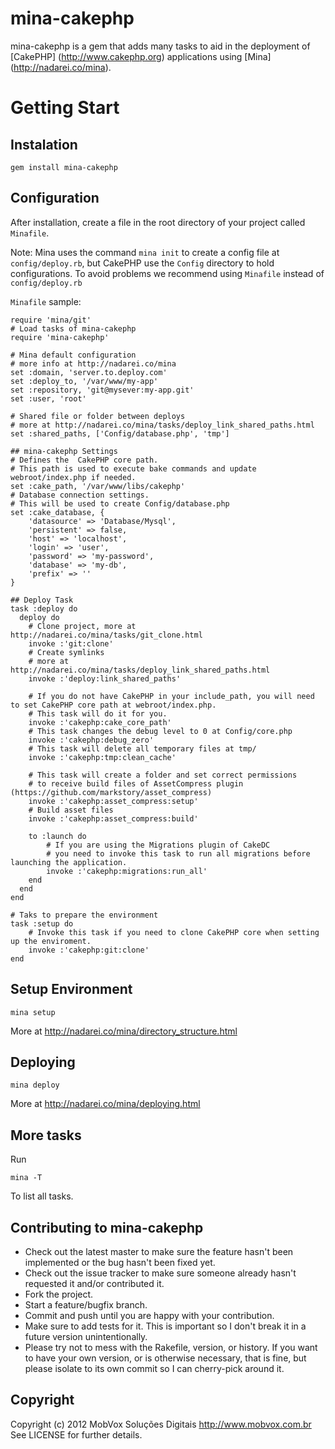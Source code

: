 # mina-cakephp

mina-cakephp is a gem that adds many tasks to aid in the deployment of [CakePHP] (http://www.cakephp.org) applications
using [Mina] (http://nadarei.co/mina).

# Getting Start

## Instalation
	
	gem install mina-cakephp

## Configuration

After installation, create a file in the root directory of your project called `Minafile`.

Note: Mina uses the command `mina init` to create a config file at `config/deploy.rb`, but CakePHP use the `Config` directory to hold configurations.
To avoid problems we recommend using `Minafile` instead of `config/deploy.rb`

`Minafile` sample:

	require 'mina/git'
	# Load tasks of mina-cakephp
	require 'mina-cakephp'

	# Mina default configuration
	# more info at http://nadarei.co/mina
	set :domain, 'server.to.deploy.com' 
	set :deploy_to, '/var/www/my-app'
	set :repository, 'git@mysever:my-app.git'
	set :user, 'root'

	# Shared file or folder between deploys
	# more at http://nadarei.co/mina/tasks/deploy_link_shared_paths.html
	set :shared_paths, ['Config/database.php', 'tmp']

	## mina-cakephp Settings
	# Defines the  CakePHP core path. 
	# This path is used to execute bake commands and update webroot/index.php if needed.
	set :cake_path, '/var/www/libs/cakephp'
	# Database connection settings.
	# This will be used to create Config/database.php
	set :cake_database, {
		'datasource' => 'Database/Mysql',
		'persistent' => false,
		'host' => 'localhost',
		'login' => 'user',
		'password' => 'my-password',
		'database' => 'my-db',
		'prefix' => ''
	}

	## Deploy Task
	task :deploy do
	  deploy do
	  	# Clone project, more at http://nadarei.co/mina/tasks/git_clone.html
	    invoke :'git:clone'
	    # Create symlinks
	    # more at http://nadarei.co/mina/tasks/deploy_link_shared_paths.html
	    invoke :'deploy:link_shared_paths'
	    
	    # If you do not have CakePHP in your include_path, you will need to set CakePHP core path at webroot/index.php.
	    # This task will do it for you.
	    invoke :'cakephp:cake_core_path'
	    # This task changes the debug level to 0 at Config/core.php
	    invoke :'cakephp:debug_zero'
	    # This task will delete all temporary files at tmp/
	    invoke :'cakephp:tmp:clean_cache'

	    # This task will create a folder and set correct permissions 
	    # to receive build files of AssetCompress plugin (https://github.com/markstory/asset_compress)
	    invoke :'cakephp:asset_compress:setup'
	    # Build asset files
	    invoke :'cakephp:asset_compress:build'

	    to :launch do
	    	# If you are using the Migrations plugin of CakeDC
	    	# you need to invoke this task to run all migrations before launching the application.
	    	invoke :'cakephp:migrations:run_all'
	    end
	  end
	end

	# Taks to prepare the environment
	task :setup do
	    # Invoke this task if you need to clone CakePHP core when setting up the enviroment.
	    invoke :'cakephp:git:clone'
	end

## Setup Environment

	mina setup

More at http://nadarei.co/mina/directory_structure.html

## Deploying

	mina deploy

More at http://nadarei.co/mina/deploying.html

## More tasks

Run

	mina -T

To list all tasks.

## Contributing to mina-cakephp
 
* Check out the latest master to make sure the feature hasn't been implemented or the bug hasn't been fixed yet.
* Check out the issue tracker to make sure someone already hasn't requested it and/or contributed it.
* Fork the project.
* Start a feature/bugfix branch.
* Commit and push until you are happy with your contribution.
* Make sure to add tests for it. This is important so I don't break it in a future version unintentionally.
* Please try not to mess with the Rakefile, version, or history. If you want to have your own version, or is otherwise necessary, that is fine, but please isolate to its own commit so I can cherry-pick around it.

## Copyright

Copyright (c) 2012 MobVox Soluções Digitais http://www.mobvox.com.br
See LICENSE for further details.